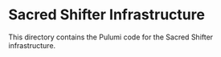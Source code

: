 # Sacred Shifter Infrastructure
This directory contains the Pulumi code for the Sacred Shifter infrastructure.
